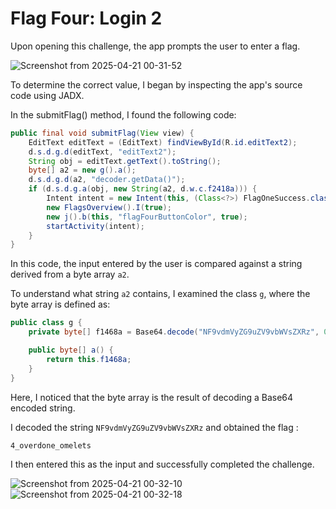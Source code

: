 # Flag Four: Login 2

Upon opening this challenge, the app prompts the user to enter a flag. 

![Screenshot from 2025-04-21 00-31-52](https://github.com/user-attachments/assets/77514f6a-321e-44c0-9db9ccb9215b9478)

To determine the correct value, I began by inspecting the app's source code using JADX.

In the submitFlag() method, I found the following code:

```java
public final void submitFlag(View view) {
    EditText editText = (EditText) findViewById(R.id.editText2);
    d.s.d.g.d(editText, "editText2");
    String obj = editText.getText().toString();
    byte[] a2 = new g().a();
    d.s.d.g.d(a2, "decoder.getData()");
    if (d.s.d.g.a(obj, new String(a2, d.w.c.f2418a))) {
        Intent intent = new Intent(this, (Class<?>) FlagOneSuccess.class);
        new FlagsOverview().I(true);
        new j().b(this, "flagFourButtonColor", true);
        startActivity(intent);
    }
}
```

In this code, the input entered by the user is compared against a string derived from a byte array `a2`. 

To understand what string `a2` contains, I examined the class `g`, where the byte array is defined as:

```java
public class g {
    private byte[] f1468a = Base64.decode("NF9vdmVyZG9uZV9vbWVsZXRz", 0);

    public byte[] a() {
        return this.f1468a;
    }
}
```

Here, I noticed that the byte array is the result of decoding a Base64 encoded string. 

I decoded the string `NF9vdmVyZG9uZV9vbWVsZXRz` and obtained the flag :

`4_overdone_omelets`

I then entered this as the input and successfully completed the challenge.

![Screenshot from 2025-04-21 00-32-10](https://github.com/user-attachments/assets/0926bd99-b193-4ee9-96b3-417dffd948c3)
![Screenshot from 2025-04-21 00-32-18](https://github.com/user-attachments/assets/76c37b13-76c0-43b8-aead-cd348fe09c2d)



